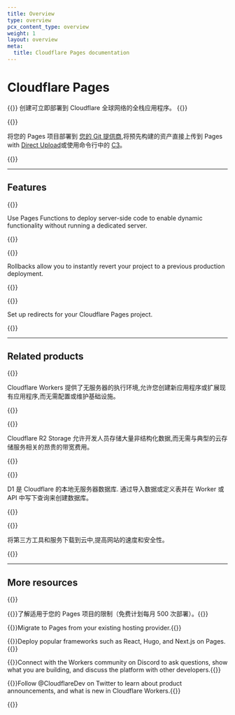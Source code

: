 ```yaml
---
title: Overview
type: overview
pcx_content_type: overview
weight: 1
layout: overview
meta:
  title: Cloudflare Pages documentation
---
```


# Cloudflare Pages

{{<description>}}
创建可立即部署到 Cloudflare 全球网络的全栈应用程序。
{{</description>}}

{{<plan type="all">}}

将您的 Pages 项目部署到 [您的 Git 提供商](/pages/get-started/git-integration/),将预先构建的资产直接上传到 Pages with [Direct Upload](/pages/get-started/direct-upload/)或使用命令行中的 [C3](/pages/get-started/c3)。

{{<render file="_non-contract-enablement.md" productFolder="fundamentals" >}}

---

## Features

{{<feature header="Pages Functions" href="/pages/functions/">}}

Use Pages Functions to deploy server-side code to enable dynamic functionality without running a dedicated server.

{{</feature>}}

{{<feature header="Rollbacks" href="/pages/configuration/rollbacks/">}}

Rollbacks allow you to instantly revert your project to a previous production deployment.

{{</feature>}}

{{<feature header="Redirects" href="/pages/configuration/redirects/">}}

Set up redirects for your Cloudflare Pages project.

{{</feature>}}

---

## Related products

{{<related header="Workers" href="/workers/" product="workers">}}

Cloudflare Workers 提供了无服务器的执行环境,允许您创建新应用程序或扩展现有应用程序,而无需配置或维护基础设施。

{{</related>}}

{{<related header="R2" href="/r2/" product="r2">}}

Cloudflare R2 Storage 允许开发人员存储大量非结构化数据,而无需与典型的云存储服务相关的昂贵的带宽费用。

{{</related>}}

{{<related header="D1" href="/d1/" product="d1">}}

D1 是 Cloudflare 的本地无服务器数据库. 通过导入数据或定义表并在 Worker 或 API 中写下查询来创建数据库。

{{</related>}}

{{<related header="Zaraz" href="/zaraz/" product="zaraz">}}

将第三方工具和服务下载到云中,提高网站的速度和安全性。

{{</related>}}

---

## More resources

{{<resource-group>}}

{{<resource header="Limits" href="/pages/platform/limits/" icon="documentation-clipboard">}}了解适用于您的 Pages 项目的限制（免费计划每月 500 次部署）。{{</resource>}}

{{<resource header="Migration guides" href="/pages/migrations/" icon="reference-architecture">}}Migrate to Pages from your existing hosting provider.{{</resource>}}

{{<resource header="Framework guides" href="/pages/framework-guides/" icon="learning-center-book">}}Deploy popular frameworks such as React, Hugo, and Next.js on Pages.{{</resource>}}

{{<resource header="Developer Discord" href="https://discord.cloudflare.com" icon="logo-Discord">}}Connect with the Workers community on Discord to ask questions, show what you are building, and discuss the platform with other developers.{{</resource>}}

{{<resource header="@CloudflareDev" href="https://x.com/cloudflaredev" icon="twitter">}}Follow @CloudflareDev on Twitter to learn about product announcements, and what is new in Cloudflare Workers.{{</resource>}}

{{</resource-group>}}